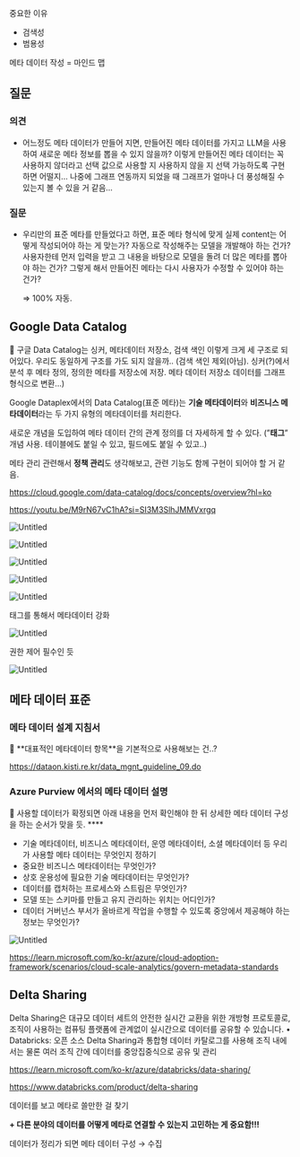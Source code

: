 중요한 이유

- 검색성
- 범용성

메타 데이터 작성 = 마인드 맵

## 질문

### 의견

- 어느정도 메타 데이터가 만들어 지면, 만들어진 메타 데이터를 가지고 LLM을 사용하여 새로운 메타 정보를 뽑을 수 있지 않을까?
이렇게 만들어진 메타 데이터는 꼭 사용하지 않더라고 선택 값으로 사용할 지 사용하지 않을 지 선택 가능하도록 구현하면 어떨지… 나중에 그래프 연동까지 되었을 때 그래프가 얼마나 더 풍성해질 수 있는지 볼 수 있을 거 같음…

### 질문

- 우리만의 표준 메타를 만들었다고 하면, 표준 메타 형식에 맞게 실제 content는 어떻게 작성되어야 하는 게 맞는가?  자동으로 작성해주는 모델을 개발해야 하는 건가? 사용자한테 먼저 입력을 받고 그 내용을 바탕으로 모델을 돌려 더 많은 메타를 뽑아야 하는 건가? 그렇게 해서 만들어진 메타는 다시 사용자가 수정할 수 있어야 하는 건가?
    
    ⇒ 100% 자동.
    

## Google Data Catalog

<aside>
📌 구글 Data Catalog는 싱커, 메타데이터 저장소, 검색 색인 이렇게 크게 세 구조로 되어있다.
우리도 동일하게 구조를 가도 되지 않을까.. (검색 색인 제외(아님). 싱커(?)에서 분석 후 메타 정의, 정의한 메타를 저장소에 저장. 메타 데이터 저장소 데이터를 그래프 형식으로 변환…)

Google Dataplex에서의 Data Catalog(표준 메타)는 **기술 메타데이터**와 **비즈니스 메타데이터**라는 두 가지 유형의 메타데이터를 처리한다. 

새로운 개념을 도입하여 메타 데이터 간의 관계 정의를 더 자세하게 할 수 있다. (”**태그**” 개념 사용. 테이블에도 붙일 수 있고, 필드에도 붙일 수 있고..)

메타 관리 관련해서 **정책 관리**도 생각해보고, 관련 기능도 함께 구현이 되어야 할 거 같음.

</aside>

https://cloud.google.com/data-catalog/docs/concepts/overview?hl=ko

https://youtu.be/M9rN67vC1hA?si=SI3M3SlhJMMVxrgq

![Untitled](https://prod-files-secure.s3.us-west-2.amazonaws.com/46f64df6-9c9c-4b4d-990a-52c9828dc042/0017d648-6953-429d-8a65-ee5a14577bc0/Untitled.png)

![Untitled](https://prod-files-secure.s3.us-west-2.amazonaws.com/46f64df6-9c9c-4b4d-990a-52c9828dc042/d0fbe810-1c70-4c94-9a0d-770a5164d223/Untitled.png)

![Untitled](https://prod-files-secure.s3.us-west-2.amazonaws.com/46f64df6-9c9c-4b4d-990a-52c9828dc042/d226918c-4d30-464a-90c4-904e87b285f1/Untitled.png)

![Untitled](https://prod-files-secure.s3.us-west-2.amazonaws.com/46f64df6-9c9c-4b4d-990a-52c9828dc042/6f0c3e96-6f61-447b-93e2-a9abedb5c82b/Untitled.png)

![Untitled](https://prod-files-secure.s3.us-west-2.amazonaws.com/46f64df6-9c9c-4b4d-990a-52c9828dc042/178b599e-5d7e-43db-a094-891586ae1104/Untitled.png)

태그를 통해서 메타데이터 강화

![Untitled](https://prod-files-secure.s3.us-west-2.amazonaws.com/46f64df6-9c9c-4b4d-990a-52c9828dc042/8025fd2a-3db1-42c1-9268-b10062fe1ceb/Untitled.png)

권한 제어 필수인 듯

![Untitled](https://prod-files-secure.s3.us-west-2.amazonaws.com/46f64df6-9c9c-4b4d-990a-52c9828dc042/9fe68c05-e470-41d7-9830-8893b523aa5f/Untitled.png)

## 메타 데이터 표준

### 메타 데이터 설계 지침서

<aside>
📌 **대표적인 메타데이터 항목**을 기본적으로 사용해보는 건..?

</aside>

https://dataon.kisti.re.kr/data_mgnt_guideline_09.do

### **Azure Purview 에서의 메타 데이터 설명**

<aside>
📌 사용할 데이터가 확정되면 아래 내용을 먼저 확인해야 한 뒤 상세한 메타 데이터 구성을 하는 순서가 맞을 듯.
****

- 기술 메타데이터, 비즈니스 메타데이터,  운영 메타데이터, 소셜 메타데이터 등 우리가 사용할 메타 데이터는 무엇인지 정하기
- 중요한 비즈니스 메타데이터는 무엇인가?
- 상호 운용성에 필요한 기술 메타데이터는 무엇인가?
- 데이터를 캡처하는 프로세스와 스트림은 무엇인가?
- 모델 또는 스키마를 만들고 유지 관리하는 위치는 어디인가?
- 데이터 거버넌스 부서가 올바르게 작업을 수행할 수 있도록 중앙에서 제공해야 하는 정보는 무엇인가?
</aside>

![Untitled](https://prod-files-secure.s3.us-west-2.amazonaws.com/46f64df6-9c9c-4b4d-990a-52c9828dc042/cb16736b-7845-4166-922c-9f3848a935c6/Untitled.png)

https://learn.microsoft.com/ko-kr/azure/cloud-adoption-framework/scenarios/cloud-scale-analytics/govern-metadata-standards

## Delta Sharing

Delta Sharing은  대규모 데이터 세트의 안전한 실시간 교환을 위한 개방형 프로토콜로, 조직이 사용하는 컴퓨팅 플랫폼에 관계없이 실시간으로 데이터를 공유할 수 있습니다.
• Databricks: 오픈 소스 Delta Sharing과 통합형 데이터 카탈로그를 사용해 조직 내에서는 물론 여러 조직 간에 데이터를 중앙집중식으로 공유 및 관리

https://learn.microsoft.com/ko-kr/azure/databricks/data-sharing/

https://www.databricks.com/product/delta-sharing

데이터를 보고 메타로 쓸만한 걸 찾기

**+ 다른 분야의 데이터를 어떻게 메타로 연결할 수 있는지 고민하는 게 중요함!!!**

데이터가 정리가 되면 메타 데이터 구성 → 수집
